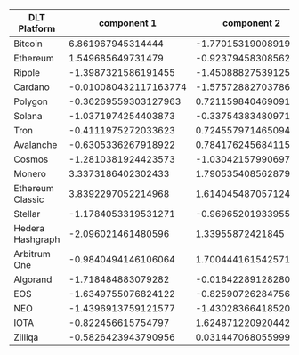 |DLT Platform    |component 1          |component 2         |
|----------------|---------------------|--------------------|
|Bitcoin         |6.861967945314444    |-1.77015319008919   |
|Ethereum        |1.549685649731479    |-0.923794583085627  |
|Ripple          |-1.3987321586191455  |-1.4508882753912553 |
|Cardano         |-0.010080432117163774|-1.5757288270378684 |
|Polygon         |-0.36269559303127963 |0.721159840469091   |
|Solana          |-1.0371974254403873  |-0.33754383480971967|
|Tron            |-0.4111975272033623  |0.7245579714650947  |
|Avalanche       |-0.6305336267918922  |0.7841762456841154  |
|Cosmos          |-1.2810381924423573  |-1.030421579906978  |
|Monero          |3.3373186402302433   |1.7905354085628795  |
|Ethereum Classic|3.8392297052214968   |1.614045487057124   |
|Stellar         |-1.1784053319531271  |-0.9696520193395569 |
|Hedera Hashgraph|-2.096021461480596   |1.33955872421845    |
|Arbitrum One    |-0.9840494146106064  |1.700444161542571   |
|Algorand        |-1.718484883079282   |-0.01642289128280299|
|EOS             |-1.6349755076824122  |-0.8259072628475644 |
|NEO             |-1.4396913759121577  |-1.4302836641852033 |
|IOTA            |-0.822456615754797   |1.6248712209204421  |
|Zilliqa         |-0.5826423943790956  |0.0314470680559994  |
